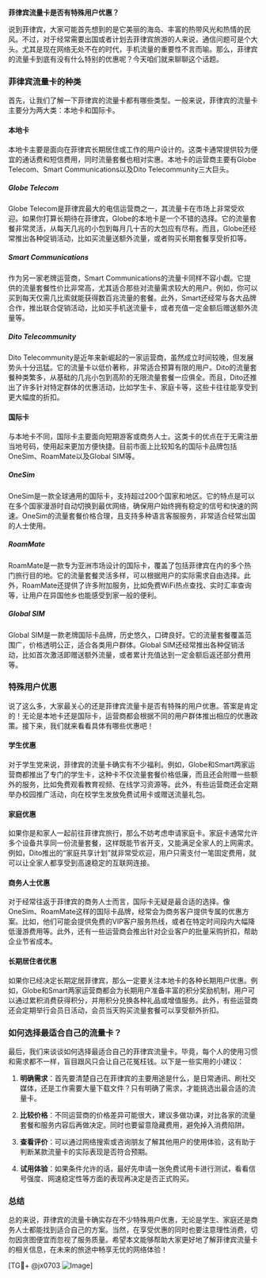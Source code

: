 **菲律宾流量卡是否有特殊用户优惠？**

说到菲律宾，大家可能首先想到的是它美丽的海岛、丰富的热带风光和热情的民风。不过，对于经常需要出国或者计划去菲律宾旅游的人来说，通信问题可是个大头。尤其是现在网络无处不在的时代，手机流量的重要性不言而喻。那么，菲律宾的流量卡到底有没有什么特别的优惠呢？今天咱们就来聊聊这个话题。

### 菲律宾流量卡的种类

首先，让我们了解一下菲律宾的流量卡都有哪些类型。一般来说，菲律宾的流量卡主要分为两大类：本地卡和国际卡。

#### 本地卡

本地卡主要是面向在菲律宾长期居住或工作的用户设计的。这类卡通常提供较为便宜的通话费和短信费用，同时流量套餐也相对实惠。本地卡的运营商主要有Globe Telecom、Smart Communications以及Dito Telecommunity三大巨头。

##### Globe Telecom

Globe Telecom是菲律宾最大的电信运营商之一，其流量卡在市场上非常受欢迎。如果你打算长期待在菲律宾，Globe的本地卡是一个不错的选择。它的流量套餐非常灵活，从每天几兆的小包到每月几十吉的大包应有尽有。而且，Globe还经常推出各种促销活动，比如买流量送额外流量，或者购买长期套餐享受折扣等。

##### Smart Communications

作为另一家老牌运营商，Smart Communications的流量卡同样不容小觑。它提供的流量套餐性价比非常高，尤其适合那些对流量需求较大的用户。例如，你可以买到每天仅需几比索就能获得数百兆流量的套餐。此外，Smart还经常与各大品牌合作，推出联合促销活动，比如买手机送流量卡，或者充值一定金额后赠送额外流量等。

##### Dito Telecommunity

Dito Telecommunity是近年来新崛起的一家运营商，虽然成立时间较晚，但发展势头十分迅猛。它的流量卡以低价著称，非常适合预算有限的用户。Dito的流量套餐种类繁多，从基础的几兆小包到高阶的无限流量套餐一应俱全。而且，Dito还推出了许多针对特定群体的优惠活动，比如学生卡、家庭卡等，这些卡往往能享受到更大幅度的折扣。

#### 国际卡

与本地卡不同，国际卡主要面向短期游客或商务人士。这类卡的优点在于无需注册当地号码，使用起来更加方便快捷。目前市面上比较知名的国际卡品牌包括OneSim、RoamMate以及Global SIM等。

##### OneSim

OneSim是一款全球通用的国际卡，支持超过200个国家和地区。它的特点是可以在多个国家漫游时自动切换到最优网络，确保用户始终拥有稳定的信号和快速的网速。OneSim的流量套餐价格合理，且支持多种语言客服服务，非常适合经常出国的人士使用。

##### RoamMate

RoamMate是一款专为亚洲市场设计的国际卡，覆盖了包括菲律宾在内的多个热门旅行目的地。它的流量套餐灵活多样，可以根据用户的实际需求自由选择。此外，RoamMate还提供了许多附加服务，比如免费WiFi热点查找、实时汇率查询等，让用户在异国他乡也能感受到家一般的便利。

##### Global SIM

Global SIM是一款老牌国际卡品牌，历史悠久，口碑良好。它的流量套餐覆盖范围广，价格透明公正，适合各类用户群体。Global SIM还经常推出各种促销活动，比如首次激活即赠送额外流量，或者累计充值达到一定金额后返还部分费用等。

### 特殊用户优惠

说了这么多，大家最关心的还是菲律宾流量卡是否有特殊的用户优惠。答案是肯定的！无论是本地卡还是国际卡，运营商都会根据不同的用户群体推出相应的优惠政策。接下来，我们就来看看具体有哪些优惠吧！

#### 学生优惠

对于学生党来说，菲律宾的流量卡确实有不少福利。例如，Globe和Smart两家运营商都推出了专门的学生卡，这种卡不仅流量套餐价格低廉，而且还会附赠一些额外的服务，比如免费观看教育视频、在线学习资源等。此外，有些运营商还会定期举办校园推广活动，向在校学生发放免费试用卡或赠送流量礼包。

#### 家庭优惠

如果你是和家人一起前往菲律宾旅行，那么不妨考虑申请家庭卡。家庭卡通常允许多个设备共享同一份流量套餐，这样既能节省开支，又能满足全家人的上网需求。例如，Dito推出的“家庭共享计划”就非常受欢迎，用户只需支付一笔固定费用，就可以让全家人都享受到高速稳定的互联网连接。

#### 商务人士优惠

对于经常往返于菲律宾的商务人士而言，国际卡无疑是最合适的选择。像OneSim、RoamMate这样的国际卡品牌，经常会为商务客户提供专属的优惠方案。比如，他们可能会提供免费的VIP客户服务热线，或者在特定时间段内大幅降低漫游费用等。此外，还有一些运营商会推出针对企业客户的批量采购折扣，帮助企业节省成本。

#### 长期居住者优惠

如果你已经决定长期定居菲律宾，那么一定要关注本地卡的各种长期用户优惠。例如，Globe和Smart两家运营商都会为长期用户准备丰富的积分奖励机制，用户可以通过累积消费获得积分，并用积分兑换各种礼品或增值服务。此外，有些运营商还会定期举行会员日活动，会员当天购买流量套餐可以享受额外折扣。

### 如何选择最适合自己的流量卡？

最后，我们来谈谈如何选择最适合自己的菲律宾流量卡。毕竟，每个人的使用习惯和需求都不一样，盲目跟风只会让自己花冤枉钱。以下是一些实用的小建议：

1. **明确需求**：首先要清楚自己在菲律宾的主要用途是什么，是日常通讯、刷社交媒体，还是工作需要大量下载文件？只有明确了需求，才能挑选出最合适的流量卡。

2. **比较价格**：不同运营商的价格差异可能很大，建议多做功课，对比各家的流量套餐和服务内容后再做决定。同时也要留意隐藏费用，避免掉入消费陷阱。

3. **查看评价**：可以通过网络搜索或咨询朋友了解其他用户的使用体验，这有助于判断某款流量卡的实际表现是否符合预期。

4. **试用体验**：如果条件允许的话，最好先申请一张免费试用卡进行测试，看看信号强度、网速稳定性等方面的表现再决定是否正式购买。

### 总结

总的来说，菲律宾的流量卡确实存在不少特殊用户优惠，无论是学生、家庭还是商务人士都能找到适合自己的方案。当然，在享受优惠的同时也要注意理性消费，切勿因贪图便宜而忽视了服务质量。希望本文能够帮助大家更好地了解菲律宾流量卡的相关信息，在未来的旅途中畅享无忧的网络体验！

[TG💪+ @jx0703 ![Image](https://github.com/user-attachments/assets/dbca1d08-cadb-493c-b0ec-ad6f7a83f270)]